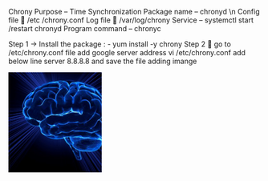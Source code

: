 Chrony
Purpose – Time Synchronization
Package name – chronyd \n 
Config file  /etc /chrony.conf 
Log file  /var/log/chrony
Service – systemctl start /restart chronyd
Program  command – chronyc

Step 1 -> Install the package : -  yum install -y chrony
Step 2   go to  /etc/chrony.conf file  add google server  address
vi /etc/chrony.conf 
add below line 
server 8.8.8.8
and save the file 
adding imange




<img src="images./image.PNG" height=200>
